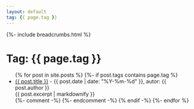 ```yaml
---
layout: default
tag: {{ page.tag }}
---
```

<div>
  {%- include breadcrumbs.html %}
  <h1>Tag: {{ page.tag }}</h1>
  <ul>
    {% for post in site.posts %}
    {%- if post.tags contains page.tag %}
    <li>
        <a href="{{ post.url | relative_url }}">{{ post.title }}</a> - {{ post.date | date: "%Y-%m-%d" }}, autor: {{ post.author }}
        <br>
        {{ post.excerpt | markdownify }}
    </li>
    {%- comment -%}
    <!-- <dd>
      {% assign tags = post.tags | sort %}
      Tagi:
      {% for tag in tags %}
      <a href="{{ site.baseurl }}/tags/{{ tag }}">{{ tag }}</a>
      {% endfor %}
    </dd> -->
    {%- endcomment -%}
    {% endif -%}
    {%- endfor %}
  </ul>
</div>